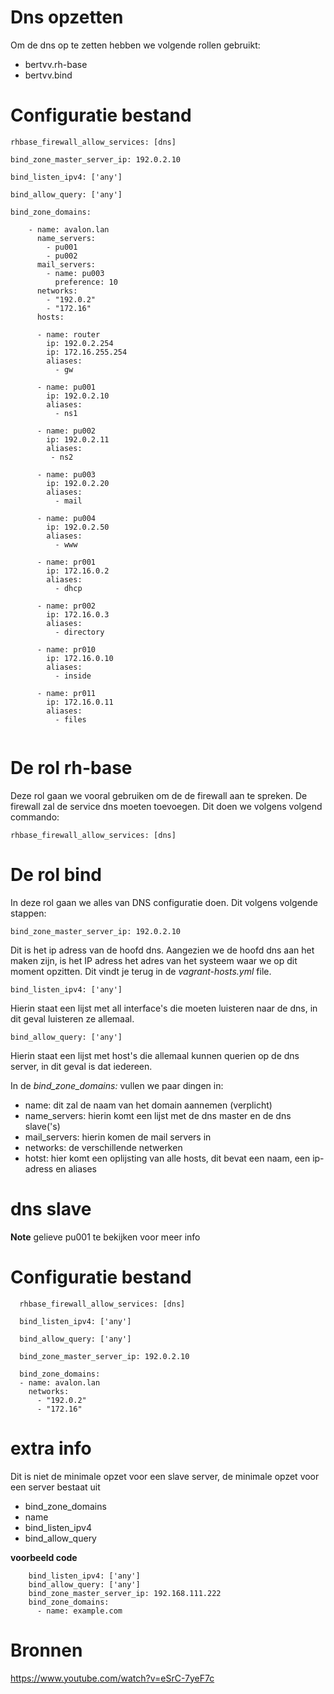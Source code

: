 # Dns opzetten
Om de dns op te zetten hebben we volgende rollen gebruikt:
- bertvv.rh-base
- bertvv.bind

# Configuratie bestand
```
rhbase_firewall_allow_services: [dns]

bind_zone_master_server_ip: 192.0.2.10

bind_listen_ipv4: ['any']

bind_allow_query: ['any']

bind_zone_domains:

    - name: avalon.lan
      name_servers:
        - pu001
        - pu002
      mail_servers: 
        - name: pu003
          preference: 10
      networks:
        - "192.0.2"
        - "172.16"
      hosts:

      - name: router
        ip: 192.0.2.254
        ip: 172.16.255.254
        aliases:
          - gw

      - name: pu001
        ip: 192.0.2.10
        aliases:
          - ns1

      - name: pu002
        ip: 192.0.2.11
        aliases:
         - ns2

      - name: pu003
        ip: 192.0.2.20
        aliases:
          - mail

      - name: pu004
        ip: 192.0.2.50
        aliases:
          - www

      - name: pr001
        ip: 172.16.0.2
        aliases:
          - dhcp

      - name: pr002
        ip: 172.16.0.3
        aliases:
          - directory

      - name: pr010
        ip: 172.16.0.10
        aliases:
          - inside

      - name: pr011
        ip: 172.16.0.11
        aliases:
          - files
      
```

# De rol rh-base
Deze rol gaan we vooral gebruiken  om de de firewall aan te spreken. De firewall zal de service dns moeten toevoegen. Dit doen we volgens volgend commando:
```
rhbase_firewall_allow_services: [dns]
```
# De rol bind
In deze rol gaan we alles van DNS configuratie doen.
Dit volgens volgende stappen:
```
bind_zone_master_server_ip: 192.0.2.10
```
Dit is het ip adress van de hoofd dns. Aangezien we de hoofd dns aan het maken zijn, is het IP adress het adres van het systeem waar we op dit moment opzitten.  Dit vindt je terug in de *vagrant-hosts.yml* file.

```
bind_listen_ipv4: ['any']
```
Hierin staat een lijst met all interface's die moeten luisteren naar de dns, in dit geval luisteren ze allemaal.
```
bind_allow_query: ['any']
```
Hierin staat een lijst met host's die allemaal kunnen querien op de dns server, in dit geval is dat iedereen.  

In de *bind_zone_domains:* vullen we paar dingen in:

- name: dit zal de naam van het domain aannemen (verplicht)
- name_servers: hierin komt een lijst met de dns master en de dns slave('s)
- mail_servers: hierin komen de mail servers in
- networks: de verschillende netwerken
- hotst: hier komt een oplijsting van alle hosts, dit bevat een naam, een ip-adress en  aliases

# dns slave
**Note** gelieve pu001 te bekijken voor meer info

# Configuratie bestand
```
  rhbase_firewall_allow_services: [dns]  

  bind_listen_ipv4: ['any']

  bind_allow_query: ['any']

  bind_zone_master_server_ip: 192.0.2.10

  bind_zone_domains:
  - name: avalon.lan
    networks:
      - "192.0.2"
      - "172.16"
```

# extra info
Dit is niet de minimale opzet voor een slave server, de minimale opzet voor een server bestaat uit
- bind_zone_domains
- name
- bind_listen_ipv4
- bind_allow_query

**voorbeeld code**
```
    bind_listen_ipv4: ['any']
    bind_allow_query: ['any']
    bind_zone_master_server_ip: 192.168.111.222
    bind_zone_domains:
      - name: example.com
```

# Bronnen

https://www.youtube.com/watch?v=eSrC-7yeF7c
